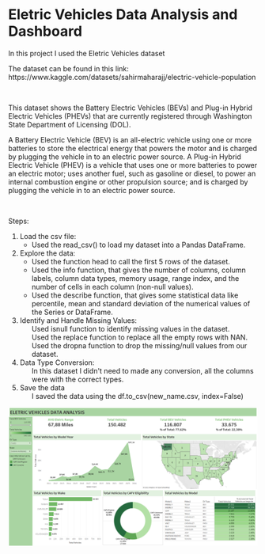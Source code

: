<H1>Eletric Vehicles Data Analysis and Dashboard</H1>

<p>In this project I used the Eletric Vehicles dataset</p>
<p>The dataset can be found in this link: https://www.kaggle.com/datasets/sahirmaharajj/electric-vehicle-population</p>
</br>

<p>This dataset shows the Battery Electric Vehicles (BEVs) and Plug-in Hybrid Electric Vehicles (PHEVs) that are currently registered through Washington State Department of Licensing (DOL).

A Battery Electric Vehicle (BEV) is an all-electric vehicle using one or more batteries to store the electrical energy that powers the motor and is charged by plugging the vehicle in to an electric power source. A Plug-in Hybrid Electric Vehicle (PHEV) is a vehicle that uses one or more batteries to power an electric motor; uses another fuel, such as gasoline or diesel, to power an internal combustion engine or other propulsion source; and is charged by plugging the vehicle in to an electric power source. </p></br>

<p>Steps:</p>
<ol> 
  <li> Load the csv file:
    <ul>
      <li>Used the read_csv() to load my dataset into a Pandas DataFrame.</li>
    </ul>
  </li>

  <li>Explore the data:
    <ul>
      <li>Used the function head to call the first 5 rows of the dataset. </li>
      <li>Used the info function, that gives the number of columns, column labels, column data types, memory usage, range index, and the number of cells in each column (non-null values).</li>
      <li>Used the describe function, that gives some statistical data like percentile, mean and standard deviation of the numerical values of the Series or DataFrame.</li>
    </ul>
  </li>

  <li>Identify and Handle Missing Values:
    <ul>Used isnull function to identify missing values in the dataset.</ul>
    <ul>Used the replace function to replace all the empty rows with NAN.</ul>
    <ul>Used the dropna function to drop the missing/null values from our dataset.</ul>
  </li>

  <li>Data Type Conversion:
    <ul>In this dataset I didn't need to made any conversion, all the columns were with the correct types.</ul>
  </li>

  <li>Save the data
    <ul>I saved the data using the df.to_csv(new_name.csv, index=False)</ul>
  </li>
</ol>

<img src="https://github.com/sthefanyspina/sthefanys.tech/blob/main/src/Assets/Projects/EletricVehicles.png"/>
